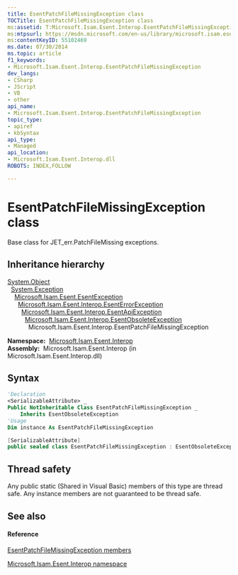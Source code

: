 ```yaml
---
title: EsentPatchFileMissingException class
TOCTitle: EsentPatchFileMissingException class
ms:assetid: T:Microsoft.Isam.Esent.Interop.EsentPatchFileMissingException
ms:mtpsurl: https://msdn.microsoft.com/en-us/library/microsoft.isam.esent.interop.esentpatchfilemissingexception(v=EXCHG.10)
ms:contentKeyID: 55102469
ms.date: 07/30/2014
ms.topic: article
f1_keywords:
- Microsoft.Isam.Esent.Interop.EsentPatchFileMissingException
dev_langs:
- CSharp
- JScript
- VB
- other
api_name: 
- Microsoft.Isam.Esent.Interop.EsentPatchFileMissingException
topic_type: 
- apiref
- kbSyntax
api_type: 
- Managed
api_location: 
- Microsoft.Isam.Esent.Interop.dll
ROBOTS: INDEX,FOLLOW

---
```


# EsentPatchFileMissingException class

Base class for JET_err.PatchFileMissing exceptions.

## Inheritance hierarchy

[System.Object](https://docs.microsoft.com/dotnet/api/system.object?redirectedfrom=MSDN)  
  [System.Exception](https://docs.microsoft.com/dotnet/api/system.exception?redirectedfrom=MSDN)  
    [Microsoft.Isam.Esent.EsentException](dn292088\(v=exchg.10\).md)  
      [Microsoft.Isam.Esent.Interop.EsentErrorException](dn274314\(v=exchg.10\).md)  
        [Microsoft.Isam.Esent.Interop.EsentApiException](dn334231\(v=exchg.10\).md)  
          [Microsoft.Isam.Esent.Interop.EsentObsoleteException](dn319668\(v=exchg.10\).md)  
            Microsoft.Isam.Esent.Interop.EsentPatchFileMissingException  

**Namespace:**  [Microsoft.Isam.Esent.Interop](hh596136\(v=exchg.10\).md)  
**Assembly:**  Microsoft.Isam.Esent.Interop (in Microsoft.Isam.Esent.Interop.dll)

## Syntax

``` vb
'Declaration
<SerializableAttribute> _
Public NotInheritable Class EsentPatchFileMissingException _
    Inherits EsentObsoleteException
'Usage
Dim instance As EsentPatchFileMissingException
```

``` csharp
[SerializableAttribute]
public sealed class EsentPatchFileMissingException : EsentObsoleteException
```

## Thread safety

Any public static (Shared in Visual Basic) members of this type are thread safe. Any instance members are not guaranteed to be thread safe.

## See also

#### Reference

[EsentPatchFileMissingException members](dn319841\(v=exchg.10\).md)

[Microsoft.Isam.Esent.Interop namespace](hh596136\(v=exchg.10\).md)

